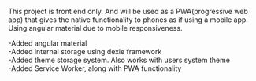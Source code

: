This project is front end only. And will be used as a PWA(progressive web app) that gives the native functionality to phones as if using a mobile app. Using angular material due to mobile responsiveness.

-Added angular material<br>
-Added internal storage using dexie framework<br>
-Added theme storage system. Also works with users system theme<br>
-Added Service Worker, along with PWA functionality
